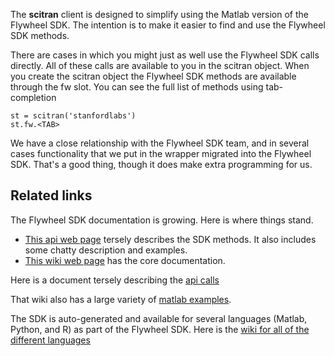 The **scitran** client is designed to simplify using the Matlab version of the Flywheel SDK. The intention is to make it easier to find and use the Flywheel SDK methods.

There are cases in which you might just as well use the Flywheel SDK calls directly.  All of these calls are available to you in the scitran object.  When you create the scitran object the Flywheel SDK methods are available through the fw slot. 
You can see the full list of methods using tab-completion
 
    st = scitran('stanfordlabs')
    st.fw.<TAB>

We have a close relationship with the Flywheel SDK team, and in several cases functionality that we put in the wrapper migrated into the Flywheel SDK.  That's a good thing, though it does make extra programming for us.

## Related links

The Flywheel SDK documentation is growing.  Here is where things stand.

* [This api web page](https://flywheel-io.github.io/core/branches/master/matlab/flywheel.api.html) tersely describes the SDK methods. It also includes some chatty description and examples. 
* [This wiki web page](https://flywheel-io.github.io/core/) has the core documentation.

Here is a document tersely describing the [api calls](https://flywheel-io.github.io/core/branches/master/matlab/flywheel.api.html)

That wiki also has a large variety of [matlab examples](https://flywheel-io.github.io/core/branches/master/matlab/examples.html).
       
The SDK is auto-generated and available for several languages (Matlab, Python, and R) as part of the Flywheel SDK.  Here is the [wiki for all of the different languages](https://flywheel-io.github.io/core/)



